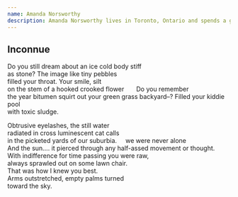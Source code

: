 ```yaml
---
name: Amanda Norsworthy
description: Amanda Norsworthy lives in Toronto, Ontario and spends a good deal of her time staring at clouds, scratching her head, scribbling in her notebook.
---
```


<div class="poem">
  <h2>Inconnue</h2>
  <p>
    Do you still dream about an ice cold body stiff<br>
    as stone? The image like tiny pebbles<br>
    filled your throat. Your smile, silt<br>
    on the stem of a hooked crooked flower &nbsp;&nbsp;&nbsp;&nbsp;&nbsp; Do you remember<br>
    the year bitumen squirt out your green grass backyard–? Filled your kiddie pool<br>
    with toxic sludge.
  </p>
  <p>
    Obtrusive eyelashes, the still water<br>
    radiated in cross luminescent cat calls<br>
    in the picketed yards of our suburbia. &nbsp;&nbsp;&nbsp; we were never alone<br>
    And the sun…. it pierced through any half-assed movement or thought.<br>
    With indifference for time passing you were raw,<br>
    always sprawled out on some lawn chair.<br>
    That was how I knew you best.<br>
    Arms outstretched, empty palms turned<br>
    toward the sky.
  </p>
</div>
